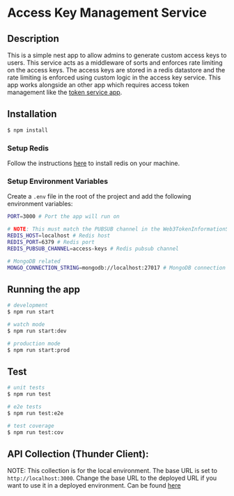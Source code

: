 # Access Key Management Service

## Description

This is a simple nest app to allow admins to generate custom access keys to users. This service acts as a middleware of sorts and enforces rate limiting on the access keys. The access keys are stored in a redis datastore and the rate limiting is enforced using custom logic in the access key service.
This app works alongside an other app which requires access token management like the [token service app](https://github.com/mp051998/Web3TokenInformationService).

## Installation

```bash
$ npm install
```

### Setup Redis

Follow the instructions [here](https://redis.io/docs/latest/operate/oss_and_stack/install/install-redis/install-redis-on-windows/) to install redis on your machine.

### Setup Environment Variables

Create a `.env` file in the root of the project and add the following environment variables:

```bash
PORT=3000 # Port the app will run on

# NOTE: This must match the PUBSUB channel in the Web3TokenInformationService as well
REDIS_HOST=localhost # Redis host
REDIS_PORT=6379 # Redis port
REDIS_PUBSUB_CHANNEL=access-keys # Redis pubsub channel

# MongoDB related
MONGO_CONNECTION_STRING=mongodb://localhost:27017 # MongoDB connection string

```

## Running the app

```bash
# development
$ npm run start

# watch mode
$ npm run start:dev

# production mode
$ npm run start:prod
```

## Test

```bash
# unit tests
$ npm run test

# e2e tests
$ npm run test:e2e

# test coverage
$ npm run test:cov
```

## API Collection (Thunder Client):

NOTE: This collection is for the local environment. The base URL is set to `http://localhost:3000`. Change the base URL to the deployed URL if you want to use it in a deployed environment.
Can be found [here](./thunder-collection.json)
